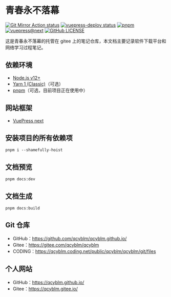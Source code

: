 # 青春永不落幕
[![Git Mirror Action status](https://github.com/qcyblm/qcyblm.github.io/workflows/Git%20Mirror%20Action/badge.svg)](https://github.com/qcyblm/qcyblm.github.io/actions/workflows/Git%20Mirror%20Action.yml)
[![vuepress-deploy status](https://github.com/qcyblm/qcyblm.github.io/workflows/vuepress-deploy/badge.svg)](https://github.com/qcyblm/qcyblm.github.io/actions/workflows/vuepress-deploy.yml)
[![pnpm](https://img.shields.io/npm/v/pnpm?label=pnpm)](https://github.com/pnpm/pnpm)
[![vuepress@next](https://img.shields.io/github/v/release/vuepress/vuepress-next?include_prereleases&label=vuepress%40next)](https://github.com/vuepress/vuepress-next/releases)
[![GitHub LICENSE](https://img.shields.io/github/license/qcyblm/qcyblm.github.io)](/LICENSE)


这是青春永不落幕的托管在 gitee 上的笔记仓库，本文档主要记录软件下载平台和网络学习过程笔记。

## 依赖环境
- [Node.js v12+](https://nodejs.org/)
- [Yarn 1 (Classic)](https://classic.yarnpkg.com/)（可选）
- [pnpm](https://pnpm.io/)（可选，目前项目正在使用中）

## 网站框架
- [VuePress next](https://v2.vuepress.vuejs.org/)

## 安装项目的所有依赖项
```
pnpm i --shamefully-hoist
```

## 文档预览
```
pnpm docs:dev
```

## 文档生成
```
pnpm docs:build
```

## Git 仓库
- GitHub：https://github.com/qcyblm/qcyblm.github.io/
- Gitee：https://gitee.com/qcyblm/qcyblm
- CODING：https://qcyblm.coding.net/public/qcyblm/qcyblm/git/files

## 个人网站
- GitHub：https://qcyblm.github.io/
- Gitee：https://qcyblm.gitee.io/
